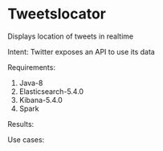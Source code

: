 # Tweetslocator
Displays location of tweets in realtime

Intent:
Twitter exposes an API to use its data

Requirements:
1. Java-8
2. Elasticsearch-5.4.0
3. Kibana-5.4.0
4. Spark

Results:

Use cases:
